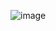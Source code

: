 ![image](https://github.com/twoutlook/my-machine-learning/assets/16488072/d8fa2b93-6d0d-43b2-9b16-2e6c2b2724d2)
